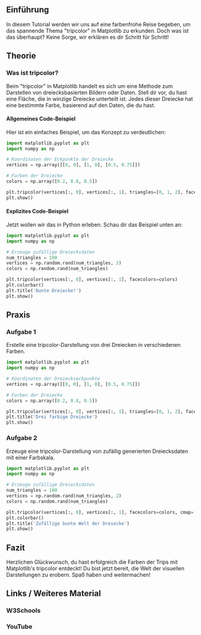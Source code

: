 ## Einführung
In diesem Tutorial werden wir uns auf eine farbenfrohe Reise begeben, um das spannende Thema "tripcolor" in Matplotlib zu erkunden. Doch was ist das überhaupt? Keine Sorge, wir erklären es dir Schritt für Schritt!

## Theorie
### Was ist tripcolor?

Beim "tripcolor" in Matplotlib handelt es sich um eine Methode zum Darstellen von dreiecksbasierten Bildern oder Daten. Stell dir vor, du hast eine Fläche, die in winzige Dreiecke unterteilt ist. Jedes dieser Dreiecke hat eine bestimmte Farbe, basierend auf den Daten, die du hast.

#### Allgemeines Code-Beispiel
Hier ist ein einfaches Beispiel, um das Konzept zu verdeutlichen:

```python
import matplotlib.pyplot as plt
import numpy as np

# Koordinaten der Eckpunkte der Dreiecke
vertices = np.array([[0, 0], [1, 0], [0.5, 0.75]])

# Farben der Dreiecke
colors = np.array([0.2, 0.8, 0.5])

plt.tripcolor(vertices[:, 0], vertices[:, 1], triangles=[0, 1, 2], facecolors=colors)
plt.show()
```

#### Explizites Code-Beispiel
Jetzt wollen wir das in Python erleben. Schau dir das Beispiel unten an:

```python
import matplotlib.pyplot as plt
import numpy as np

# Erzeuge zufällige Dreiecksdaten
num_triangles = 100
vertices = np.random.rand(num_triangles, 2)
colors = np.random.rand(num_triangles)

plt.tripcolor(vertices[:, 0], vertices[:, 1], facecolors=colors)
plt.colorbar()
plt.title('Bunte Dreiecke!')
plt.show()
```

## Praxis

### Aufgabe 1
Erstelle eine tripcolor-Darstellung von drei Dreiecken in verschiedenen Farben.

```python
import matplotlib.pyplot as plt
import numpy as np

# Koordinaten der Dreieckseckpunkte
vertices = np.array([[0, 0], [1, 0], [0.5, 0.75]])

# Farben der Dreiecke
colors = np.array([0.2, 0.8, 0.5])

plt.tripcolor(vertices[:, 0], vertices[:, 1], triangles=[0, 1, 2], facecolors=colors)
plt.title('Drei farbige Dreiecke')
plt.show()
```
### Aufgabe 2
Erzeuge eine tripcolor-Darstellung von zufällig generierten Dreiecksdaten mit einer Farbskala.

```python
import matplotlib.pyplot as plt
import numpy as np

# Erzeuge zufällige Dreiecksdaten
num_triangles = 100
vertices = np.random.rand(num_triangles, 2)
colors = np.random.rand(num_triangles)

plt.tripcolor(vertices[:, 0], vertices[:, 1], facecolors=colors, cmap='viridis')
plt.colorbar()
plt.title('Zufällige bunte Welt der Dreiecke')
plt.show()
```
## Fazit
Herzlichen Glückwunsch, du hast erfolgreich die Farben der Trips mit Matplotlib's tripcolor entdeckt! Du bist jetzt bereit, die Welt der visuellen Darstellungen zu erobern. Spaß haben und weitermachen!

## Links / Weiteres Material
### W3Schools
### YouTube